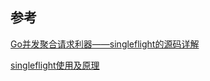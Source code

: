 ## 参考

[Go并发聚合请求利器——singleflight的源码详解](https://cloud.tencent.com/developer/article/2132973)

[singleflight使用及原理](https://www.jianshu.com/p/cd7134b2f68e)